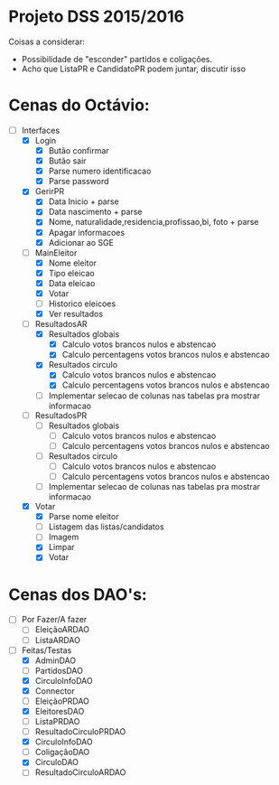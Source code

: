 # Projeto DSS 2015/2016

Coisas a considerar:
- Possibilidade de "esconder" partidos e coligações.
- Acho que ListaPR e CandidatoPR podem juntar, discutir isso

# Cenas do Octávio:

- [ ] Interfaces
  - [x] Login
    - [x] Butão confirmar
    - [x] Butão sair
    - [x] Parse numero identificacao
    - [x] Parse password
  - [x] GerirPR
    - [x] Data Inicio + parse
    - [x] Data nascimento + parse
    - [x] Nome, naturalidade,residencia,profissao,bi, foto + parse
    - [x] Apagar informacoes
    - [x] Adicionar ao SGE 
  - [ ] MainEleitor
    - [x] Nome eleitor
    - [x] Tipo eleicao
    - [x] Data eleicao
    - [x] Votar
    - [ ] Historico eleicoes
    - [x] Ver resultados
  - [ ] ResultadosAR
    - [x] Resultados globais
      - [x] Calculo votos brancos nulos e abstencao 
      - [x] Calculo percentagens votos brancos nulos e abstencao
    - [x] Resultados circulo
      - [x] Calculo votos brancos nulos e abstencao 
      - [x] Calculo percentagens votos brancos nulos e abstencao
    - [ ] Implementar selecao de colunas nas tabelas pra mostrar informacao
  - [ ] ResultadosPR
    - [ ] Resultados globais
      - [ ] Calculo votos brancos nulos e abstencao 
      - [ ] Calculo percentagens votos brancos nulos e abstencao
    - [ ] Resultados circulo
      - [ ] Calculo votos brancos nulos e abstencao 
      - [ ] Calculo percentagens votos brancos nulos e abstencao
    - [ ] Implementar selecao de colunas nas tabelas pra mostrar informacao
  - [x] Votar
    - [x] Parse nome eleitor
    - [ ] Listagem das listas/candidatos
    - [ ] Imagem
    - [x] Limpar
    - [x] Votar

# Cenas dos DAO's:

- [ ] Por Fazer/A fazer
  - [ ] EleiçãoARDAO
  - [ ] ListaARDAO

- [ ] Feitas/Testas
  - [X] AdminDAO
  - [ ] PartidosDAO
  - [X] CirculoInfoDAO
  - [X] Connector
  - [ ] EleiçãoPRDAO
  - [X] EleitoresDAO
  - [ ] ListaPRDAO
  - [ ] ResultadoCirculoPRDAO
  - [X] CirculoInfoDAO
  - [ ] ColigaçãoDAO
  - [X] CirculoDAO
  - [ ] ResultadoCirculoARDAO
